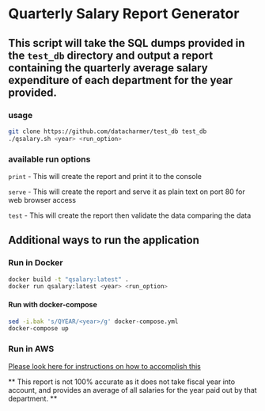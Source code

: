 # Quarterly Salary Report Generator
## This script will take the SQL dumps provided in the `test_db` directory and output a report containing the quarterly average salary expenditure of each department for the year provided.

### usage
```bash
git clone https://github.com/datacharmer/test_db test_db
./qsalary.sh <year> <run_option>
```

### available run options
`print` - This will create the report and print it to the console

`serve` - This will create the report and serve it as plain text on port 80 for web browser access

`test` - This will create the report then validate the data comparing the data

## Additional ways to run the application

### Run in Docker
```bash
docker build -t "qsalary:latest" .
docker run qsalary:latest <year> <run_option>
```

#### Run with docker-compose
```bash
sed -i.bak 's/QYEAR/<year>/g' docker-compose.yml
docker-compose up
```

### Run in AWS

[Please look here for instructions on how to accomplish this](/terraform/)

** This report is not 100% accurate as it does not take fiscal year into account, and provides an average of all salaries for the year paid out by that department. **
